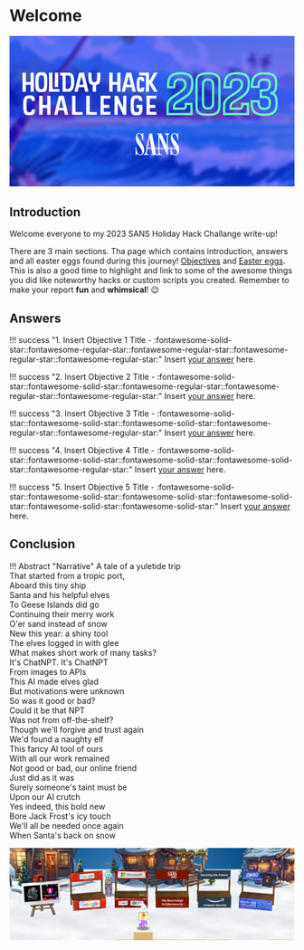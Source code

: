 # Welcome

![Group photo](./img/misc/logo.png)

## Introduction

Welcome everyone to my 2023 SANS Holiday Hack Challange write-up!

There are 3 main sections. Tha page which contains introduction, answers and all easter eggs found during this journey! [Objectives](./objectives/o1.md) and [Easter eggs](./easter_eggs.md). This is also a good time to highlight and link to some of the awesome things you did like noteworthy hacks or custom scripts you created. Remember to make your report **fun** and **whimsical**! :wink:


## Answers

!!! success "1. Insert Objective 1 Title - :fontawesome-solid-star::fontawesome-regular-star::fontawesome-regular-star::fontawesome-regular-star::fontawesome-regular-star:"
    Insert [your answer](./objectives/o1.md) here.

!!! success "2. Insert Objective 2 Title - :fontawesome-solid-star::fontawesome-solid-star::fontawesome-regular-star::fontawesome-regular-star::fontawesome-regular-star:"
    Insert [your answer](./objectives/o2.md) here.

!!! success "3. Insert Objective 3 Title - :fontawesome-solid-star::fontawesome-solid-star::fontawesome-solid-star::fontawesome-regular-star::fontawesome-regular-star:"
    Insert [your answer](./objectives/o3.md) here.

!!! success "4. Insert Objective 4 Title - :fontawesome-solid-star::fontawesome-solid-star::fontawesome-solid-star::fontawesome-solid-star::fontawesome-regular-star:"
    Insert [your answer](./objectives/o4.md) here.

!!! success "5. Insert Objective 5 Title - :fontawesome-solid-star::fontawesome-solid-star::fontawesome-solid-star::fontawesome-solid-star::fontawesome-solid-star::fontawesome-solid-star:"
    Insert [your answer](./objectives/o5.md) here.

## Conclusion

!!! Abstract "Narrative"
A tale of a yuletide trip<br/>
That started from a tropic port,<br/>
Aboard this tiny ship<br/>
Santa and his helpful elves<br/>
To Geese Islands did go<br/>
Continuing their merry work<br/>
O'er sand instead of snow<br/>
New this year: a shiny tool<br/>
The elves logged in with glee<br/>
What makes short work of many tasks?<br/>
It's ChatNPT. It's ChatNPT<br/>
From images to APIs<br/>
This AI made elves glad<br/>
But motivations were unknown<br/>
So was it good or bad?<br/>
Could it be that NPT<br/>
Was not from off-the-shelf?<br/>
Though we'll forgive and trust again<br/>
We'd found a naughty elf<br/>
This fancy AI tool of ours<br/>
With all our work remained<br/>
Not good or bad, our online friend<br/>
Just did as it was <br/>
Surely someone's taint must be<br/>
Upon our AI crutch<br/>
Yes indeed, this bold new <br/>
Bore Jack Frost's icy touch<br/>
We'll all be needed once again<br/>
When Santa's back on snow<br/>  

![Group photo](./img/misc/ad.png)
